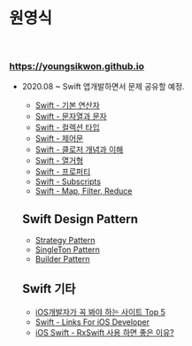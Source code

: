 # 원영식

<br>

### https://youngsikwon.github.io



- 2020.08 ~ Swift 앱개발하면서 문제 공유할 예정.
 
 
    - [Swift - 기본 연산자](https://youngsikwon.github.io/2020-08-13-Swift_Tutorial/)
    - [Swift - 문자열과 문자](https://youngsikwon.github.io/2020-08-20-Swift_Characters/)
    - [Swift - 컬렉션 타입](https://youngsikwon.github.io/2020-08-21-Swift_Collection_Types/)
    - [Swift - 제어문](https://youngsikwon.github.io/2020-08-22-Swift_Control_Flow/)
    - [Swift - 클로저 개념과 이해](https://youngsikwon.github.io/2020-08-27-Swift_Closures/)
    - [Swift - 열거형](https://youngsikwon.github.io/2020-08-29-Swift_Enumerations/)
    - [Swift - 프로퍼티](https://youngsikwon.github.io/2020-09-09-Swift_Properties/)
    - [Swift - Subscripts](https://youngsikwon.github.io/2020-09-14-Swift-Subscript/)
    - [Swift -  Map, Filter, Reduce](https://youngsikwon.github.io/2020-10-03-Swift5-Map,Filter,Reduce)
    
  ## Swift Design Pattern
   - [Strategy Pattern](https://youngsikwon.github.io/2020-09-03-Swift_Design_Pattern_P/)
   - [SingleTon Pattern](https://youngsikwon.github.io/2020-09-02-Swift_Design_Pattern/)
   - [Builder Pattern](https://youngsikwon.github.io/2020-09-11-Swift_Builderpattern/)
   
  ## Swift 기타 
  
   - [iOS개발자가 꼭 봐야 하는 사이트 Top 5](https://youngsikwon.github.io/2020-09-04-Swift_iOS_Developer_recommendation/)
   - [Swift - Links For iOS Developer](https://youngsikwon.github.io/2020-10-08-Swift-Links-For-iOS-Developer/)
   - [iOS Swift - RxSwift 사용 하면 좋은 이유?](https://youngsikwon.github.io/2020-10-27-Swift-RxSwift/)


 
